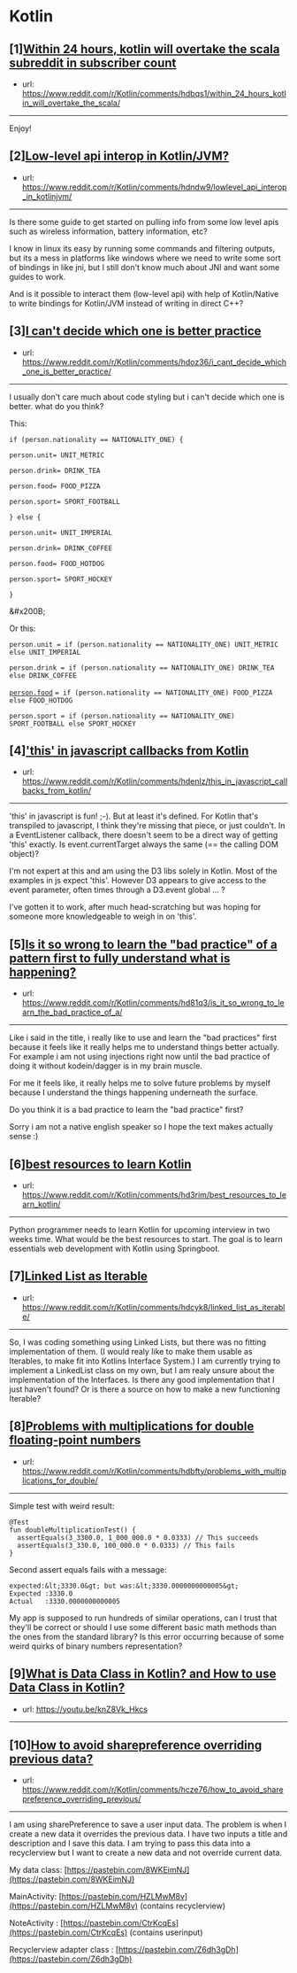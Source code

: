 # Kotlin
## [1][Within 24 hours, kotlin will overtake the scala subreddit in subscriber count](https://www.reddit.com/r/Kotlin/comments/hdbqs1/within_24_hours_kotlin_will_overtake_the_scala/)
- url: https://www.reddit.com/r/Kotlin/comments/hdbqs1/within_24_hours_kotlin_will_overtake_the_scala/
---
Enjoy!
## [2][Low-level api interop in Kotlin/JVM?](https://www.reddit.com/r/Kotlin/comments/hdndw9/lowlevel_api_interop_in_kotlinjvm/)
- url: https://www.reddit.com/r/Kotlin/comments/hdndw9/lowlevel_api_interop_in_kotlinjvm/
---
Is there some guide to get started on pulling info from some low level apis such as wireless information, battery information, etc?

I know in linux its easy by running some commands and filtering outputs, but its a mess in platforms like windows where we need to write some sort of bindings in like jni, but I still don't know much about JNI and want some guides to work.

And is it possible to interact them (low-level api) with help of Kotlin/Native to write bindings for Kotlin/JVM instead of writing in direct C++?
## [3][I can't decide which one is better practice](https://www.reddit.com/r/Kotlin/comments/hdoz36/i_cant_decide_which_one_is_better_practice/)
- url: https://www.reddit.com/r/Kotlin/comments/hdoz36/i_cant_decide_which_one_is_better_practice/
---
I usually don't care much about code styling but i can't  decide which one is better.  what do you think?

This:

`if (person.nationality == NATIONALITY_ONE) {`

`person.unit= UNIT_METRIC`

`person.drink= DRINK_TEA`

`person.food= FOOD_PIZZA`

`person.sport= SPORT_FOOTBALL`

`} else {`

`person.unit= UNIT_IMPERIAL`

`person.drink= DRINK_COFFEE`

`person.food= FOOD_HOTDOG`

`person.sport= SPORT_HOCKEY`

`}`

&amp;#x200B;

Or this:

`person.unit = if (person.nationality == NATIONALITY_ONE) UNIT_METRIC else UNIT_IMPERIAL`

`person.drink = if (person.nationality == NATIONALITY_ONE) DRINK_TEA else DRINK_COFFEE`

[`person.food`](https://person.food) `= if (person.nationality == NATIONALITY_ONE) FOOD_PIZZA else FOOD_HOTDOG`

`person.sport = if (person.nationality == NATIONALITY_ONE) SPORT_FOOTBALL else SPORT_HOCKEY`
## [4]['this' in javascript callbacks from Kotlin](https://www.reddit.com/r/Kotlin/comments/hdenlz/this_in_javascript_callbacks_from_kotlin/)
- url: https://www.reddit.com/r/Kotlin/comments/hdenlz/this_in_javascript_callbacks_from_kotlin/
---
'this' in javascript is fun!  ;-). But at least it's defined.  For Kotlin that's transpiled to javascript, I think they're missing that piece, or just couldn't.  In a EventListener callback, there doesn't seem to be a direct way of getting 'this' exactly.  Is event.currentTarget always the same (== the calling DOM object)? 

I'm not expert at this and am using the D3 libs solely in Kotlin.  Most of the examples in js expect 'this'.  However D3 appears to give access to the event parameter,  often times through a D3.event global ... ?  

I've gotten it to work, after much head-scratching but was hoping for someone more knowledgeable to weigh in on 'this'.
## [5][Is it so wrong to learn the "bad practice" of a pattern first to fully understand what is happening?](https://www.reddit.com/r/Kotlin/comments/hd81q3/is_it_so_wrong_to_learn_the_bad_practice_of_a/)
- url: https://www.reddit.com/r/Kotlin/comments/hd81q3/is_it_so_wrong_to_learn_the_bad_practice_of_a/
---
Like i said in the title, i really like to use and learn the "bad practices" first because it feels like it really helps me to understand things better actually.  For example i am not using injections right now until the bad practice of doing it without kodein/dagger is in my brain muscle.

For me it feels like, it really helps me to solve future problems by myself because I understand the things happening underneath the surface.

Do you think it is a bad practice to learn the "bad practice" first?

Sorry i am not a native english speaker so I hope the text makes actually sense :)
## [6][best resources to learn Kotlin](https://www.reddit.com/r/Kotlin/comments/hd3rim/best_resources_to_learn_kotlin/)
- url: https://www.reddit.com/r/Kotlin/comments/hd3rim/best_resources_to_learn_kotlin/
---
Python programmer needs to learn Kotlin for upcoming interview in two weeks time. What would be the best resources to start. The goal is to learn essentials web development with Kotlin using Springboot.
## [7][Linked List as Iterable](https://www.reddit.com/r/Kotlin/comments/hdcyk8/linked_list_as_iterable/)
- url: https://www.reddit.com/r/Kotlin/comments/hdcyk8/linked_list_as_iterable/
---
So, I was coding something using Linked Lists, but there was no fitting implementation of them.
(I would realy like to make them usable as Iterables, to make fit into Kotlins Interface System.)
I am currently trying to implement a LinkedList class on my own, but I am realy unsure about the implementation of the Interfaces.
Is there any good implementation that I just haven't found?
Or is there a source on how to make a new functioning Iterable?
## [8][Problems with multiplications for double floating-point numbers](https://www.reddit.com/r/Kotlin/comments/hdbfty/problems_with_multiplications_for_double/)
- url: https://www.reddit.com/r/Kotlin/comments/hdbfty/problems_with_multiplications_for_double/
---
Simple test with weird result:

    @Test
    fun doubleMultiplicationTest() { 
      assertEquals(3_3300.0, 1_000_000.0 * 0.0333) // This succeeds 
      assertEquals(3_330.0, 100_000.0 * 0.0333) // This fails 
    }

Second assert equals fails with a message:

    expected:&lt;3330.0&gt; but was:&lt;3330.0000000000005&gt;
    Expected :3330.0
    Actual   :3330.0000000000005

My app is supposed to run hundreds of similar operations, can I trust that they'll be correct or should I use some different basic math methods than the ones from the standard library? Is this error occurring because of some weird quirks of binary numbers representation?
## [9][What is Data Class in Kotlin? and How to use Data Class in Kotlin?](https://www.reddit.com/r/Kotlin/comments/hda4f5/what_is_data_class_in_kotlin_and_how_to_use_data/)
- url: https://youtu.be/knZ8Vk_Hkcs
---

## [10][How to avoid sharepreference overriding previous data?](https://www.reddit.com/r/Kotlin/comments/hcze76/how_to_avoid_sharepreference_overriding_previous/)
- url: https://www.reddit.com/r/Kotlin/comments/hcze76/how_to_avoid_sharepreference_overriding_previous/
---
I am using sharePreference to save a user input data. The problem is when I create a new data it overrides the previous data. I have two inputs a title and description and I save this data. I am trying to pass this data into a recyclerview but I want to create a new data and not override current data.

My data class:  [https://pastebin.com/8WKEimNJ](https://pastebin.com/8WKEimNJ) 

MainActivity:  [https://pastebin.com/HZLMwM8v](https://pastebin.com/HZLMwM8v) (contains recyclerview)

NoteActivity :  [https://pastebin.com/CtrKcqEs](https://pastebin.com/CtrKcqEs) (contains userinput)

Recyclerview adapter class :  [https://pastebin.com/Z6dh3gDh](https://pastebin.com/Z6dh3gDh)
